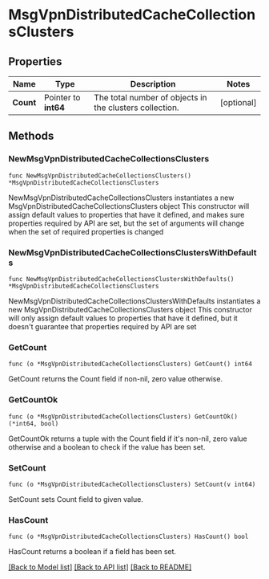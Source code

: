 # MsgVpnDistributedCacheCollectionsClusters

## Properties

Name | Type | Description | Notes
------------ | ------------- | ------------- | -------------
**Count** | Pointer to **int64** | The total number of objects in the clusters collection. | [optional] 

## Methods

### NewMsgVpnDistributedCacheCollectionsClusters

`func NewMsgVpnDistributedCacheCollectionsClusters() *MsgVpnDistributedCacheCollectionsClusters`

NewMsgVpnDistributedCacheCollectionsClusters instantiates a new MsgVpnDistributedCacheCollectionsClusters object
This constructor will assign default values to properties that have it defined,
and makes sure properties required by API are set, but the set of arguments
will change when the set of required properties is changed

### NewMsgVpnDistributedCacheCollectionsClustersWithDefaults

`func NewMsgVpnDistributedCacheCollectionsClustersWithDefaults() *MsgVpnDistributedCacheCollectionsClusters`

NewMsgVpnDistributedCacheCollectionsClustersWithDefaults instantiates a new MsgVpnDistributedCacheCollectionsClusters object
This constructor will only assign default values to properties that have it defined,
but it doesn't guarantee that properties required by API are set

### GetCount

`func (o *MsgVpnDistributedCacheCollectionsClusters) GetCount() int64`

GetCount returns the Count field if non-nil, zero value otherwise.

### GetCountOk

`func (o *MsgVpnDistributedCacheCollectionsClusters) GetCountOk() (*int64, bool)`

GetCountOk returns a tuple with the Count field if it's non-nil, zero value otherwise
and a boolean to check if the value has been set.

### SetCount

`func (o *MsgVpnDistributedCacheCollectionsClusters) SetCount(v int64)`

SetCount sets Count field to given value.

### HasCount

`func (o *MsgVpnDistributedCacheCollectionsClusters) HasCount() bool`

HasCount returns a boolean if a field has been set.


[[Back to Model list]](../README.md#documentation-for-models) [[Back to API list]](../README.md#documentation-for-api-endpoints) [[Back to README]](../README.md)


